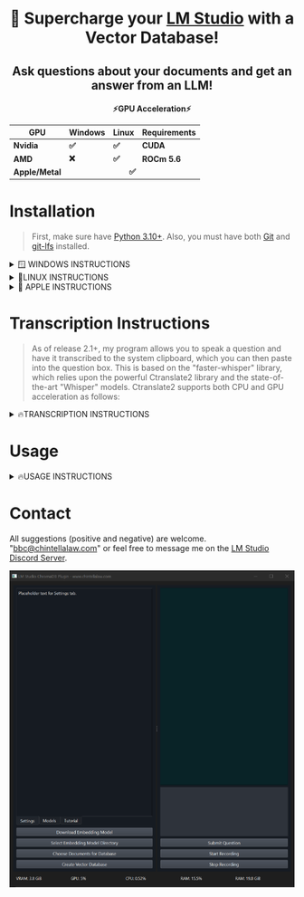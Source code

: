 <div align="center">
  <h1>🚀 Supercharge your <a href="https://lmstudio.ai/">LM Studio</a> with a Vector Database!</h1>
</div>
<div align="center">
  <h2>Ask questions about your documents and get an answer from an LLM!</h2>
</div>

<div align="center">
  <h4>⚡GPU Acceleration⚡
  <table>
    <thead>
      <tr>
        <th>GPU</th>
        <th>Windows</th>
        <th>Linux</th>
        <th>Requirements</th>
      </tr>
    </thead>
    <tbody>
      <tr>
        <td>Nvidia</td>
        <td>✅</td>
        <td>✅</td>
        <td>CUDA</td>
      </tr>
      <tr>
        <td>AMD</td>
        <td>❌</td>
        <td>✅</td>
        <td>ROCm 5.6</td>
      </tr>
      <tr>
        <td>Apple/Metal</td>
        <td colspan="3" align="center"> ✅ </td>
      </tr>
    </tbody>
  </table></h4>
</div>

# Installation

> First, make sure have [Python 3.10+](https://www.python.org/downloads/release/python-31011/).  Also, you must have both [Git](https://git-scm.com/downloads) and [git-lfs](https://git-lfs.com/) installed.<br>

<details>
  <summary>🪟 WINDOWS INSTRUCTIONS</summary>
  
### Step 1 - Install GPU Acceleration Software
* Nvidia GPU ➜ install [CUDA 11.8](https://developer.nvidia.com/cuda-11-8-0-download-archive)
    > Note that this installation is system-wide and it's not necessary to install within a virtual environment.
* AMD GPU - Unfortuantely, PyTorch does not currently support AMD GPUs on Windows (only Linux).

### Step 2 - Obtain Repository
* Download the latest "release" and unzip anywhere on your computer.

### Step 3 - Virtual Environment
* Open the folder containing my repository files.  Open a command prompt.  Create a virtual environment:
```
python -m venv .
```
* Activate the virtual environment:
```
.\Scripts\activate
```

### Step 4 - Upgrade pip
```
python -m pip install --upgrade pip
```

### Step 5 - Install PyTorch
* Nvidia GPUs:
```
pip install torch torchvision torchaudio --index-url https://download.pytorch.org/whl/cu118
```
> Unfortunately, PyTorch only currently supports AMD GPU's on Linux system.
* CPU Only command:
```
pip install torch torchvision torchaudio
```

### Step 7 - Install Dependencies
```
pip install -r requirements.txt
```

### Step 6 - Doublecheck GPU-Acceleration
```
python check_gpu.py
```
</details>

<details>
  <summary>🐧LINUX INSTRUCTIONS</summary>

### Step 1 - GPU Acceleration Software
  * Nvidia GPUs ➜ install [CUDA 11.8](https://developer.nvidia.com/cuda-11-8-0-download-archive)
      > Note that this installation is system-wide and it's not necessary to install within a virtual environment.
  * AMD GPUs ➜ install ROCm version 5.6 according to the instructions https://rocmdocs.amd.com/en/latest/deploy/linux/quick_start.html](https://rocm.docs.amd.com/en/docs-5.6.1/.
    > Additionally, [this repo](https://github.com/nktice/AMD-AI) might help, but I can't verify since I don't have an AMD GPU nor Linux.

### Step 2 - Obtain Repository
* Download the latest "release" and unzip anywhere on your computer.

### Step 3 - Virtual Environment
* Open the folder containing my repository files.  Open a command prompt.  Create a virtual environment:
```
python -m venv .
```
* Activate the virtual environment:
```
.\Scripts\activate
```

### Step 4 - Update Pip
```
python -m pip install --upgrade pip
```

### Step 5 - Install PyTorch
* Nvidia GPU:
```
pip install torch torchvision torchaudio --index-url https://download.pytorch.org/whl/cu118
```
* AMD GPU:
```
pip install torch torchvision torchaudio --index-url https://download.pytorch.org/whl/rocm5.6
```
* CPU Only command:
```
pip install torch torchvision torchaudio --index-url https://download.pytorch.org/whl/cpu
```

### Step 6 - Install Dependencies
```
pip install -r requirements.txt
```

### Step 7 - Doublecheck GPU-acceleration
```
python check_gpu.py
```
</details>

<details>
  <summary>🍎 APPLE INSTRUCTIONS</summary>

### Step 1 - GPU Acceleration Software
* All Macs with MacOS 12.3+ come with Metal/MPS support, which is the equivalent of CUDA (NVIDIA) and ROCm (AMD).  However, you still need to install [Xcode Command Line Tools](https://www.makeuseof.com/install-xcode-command-line-tools/).

### Step 2 - Obtain Repository
* Download the ZIP file containing the latest release for my repository.  Inside the ZIP file is a folder holding my repository.  Unzip and place this folder anywhere you want on your computer.

### Step 3 - Virtual Environment
* Open the folder containing my repository files.  Open a command prompt.  Create a virtual environment:
```
python3 -m venv .
```
* Activate the virtual environment:
```
source bin/activate
```

### Step 4 - Update Pip
```
python3 -m pip install --upgrade pip
```

### Step 5 - Install PyTorch
```
pip3 install torch torchvision torchaudio
```

### Step 7 - Install Dependencies
```
pip3 install -r requirements.txt
```

### Step 8 - Doublecheck Metal/MPS-acceleration
```
python3 check_gpu.py
```

</details>

# Transcription Instructions

> As of release 2.1+, my program allows you to speak a question and have it transcribed to the system clipboard, which you can then paste into the question box.  This is based on the "faster-whisper" library, which relies upon the powerful Ctranslate2 library and the state-of-the-art "Whisper" models.  Ctranslate2 supports both CPU and GPU acceleration as follows:

<details>
  <summary>🔥TRANSCRIPTION INSTRUCTIONS</summary>
  
### Step 1 - Faster-Whisper Compatibility

<div align="center">
  <h4>⚡Transcription Acceleration⚡</h4>
  <table>
    <thead>
      <tr>
        <th></th>
        <th>Acceleration Support</th>
        <th>Requirements</th>
      </tr>
    </thead>
    <tbody>
      <tr>
        <td>Intel CPU</td>
        <td>✅</td>
        <td></td>
      </tr>
      <tr>
        <td>AMD CPU</td>
        <td>✅</td>
        <td></td>
      </tr>
      <tr>
        <td>Nvidia GPU</td>
        <td>✅</td>
        <td>CUDA</td>
      </tr>
      <tr>
        <td>AMD GPU</td>
        <td>❌</td>
        <td>Will default to CPU</td>
      </tr>
      <tr>
        <td>Apple CPU</td>
        <td>✅</td>
        <td></td>
      </tr>
      <tr>
        <td>Apple Metal/MPS</td>
        <td>❌</td>
        <td>Will default to CPU</td>
      </tr>
    </tbody>
  </table>
</div>

  > Ctranslate2 will use the best acceleration method available.  However, if you encounter any problems with the voice transcript that prevents the program from working simply install a release prior to 2.1 and follow the normal installation instructions.

### Step2 - Ctranslate2 Compatibility Checker

Easily download and run [```ctranslate2_compatibility.exe```](https://github.com/BBC-Esq/ctranslate2-compatibility-checker/releases/tag/v1.0) to check which quantizations your CPU and GPU support.

### Step 3 - Option to Change Ctranslate2 Whisper Models
The program automatically downloads and uses the ```base``` Ctranslate2 Whisper by default.  To use more/less powerful models, change [```line 13```](https://github.com/BBC-Esq/ChromaDB-Plugin-for-LM-Studio/blob/ee718ea9d37dc3d21b2c14cdcbb93f6b3b9385ed/voice_recorder_module.py#L13) of ```voice_recorder_module.py``` pursuant to the instructions contained in the "Whisper" tab within the GUI.

</details>

# Usage
<details>
  <summary>🔥USAGE INSTRUCTIONS</summary>

### Step 1 - Virtual Environment
Open a command prompt within my repository folder and activate the virtual environment:<br>
> NOTE: For Macs the preferred command is ```source bin/activate```
```
.\Scripts\activate
```

### Step 2 - Run Program
```
python gui.py
```
* NOTE: Only systems running Windows with an Nvidia GPU will display metrics in the GUI.  Working on a fix.

### Step 3 - Download Embedding Model
The efficacy of an embedding model depends on both the type of text and type of questions you intend to ask.  Do some research on the different models, but I've selected ones that are overall good.
> You must wait until the download is complete AND unpacked before trying to create the database.

### Step 4 - Select Embedding Model Directory
Selects the directory of the embedding model you want to use.

### Step 5 - Choose Documents for Database
Select one or more files (pdf, docx, txt, json, enex, eml, msg, csv, xls, xlsx).

### Step 6 - Create Vector Database
GPU usage will spike as the vector database is created.  Wait for this to complete before querying database.

### Step 7 - Start LM Studio
Open LM Studio and load a model.  Click the server tab on the lefhand side.  Click "Start Server" in the server tab.
> Only Llama2-based models are currently supported due to their prompt format.

### Step 8 - Submit Question
Enter a question and click "submit question."  The vector database will be queried and your question along with the results will be fed to LM Studio for an answer.

### Step 9 - Transcribe Question Instead
Click start record button.  Talk.  Click stop button.  Paste transcription into question box.  Click Submit Question.

</details>

# Contact

All suggestions (positive and negative) are welcome.  "bbc@chintellalaw.com" or feel free to message me on the [LM Studio Discord Server](https://discord.gg/aPQfnNkxGC).

<div align="center">
  <img src="https://github.com/BBC-Esq/ChromaDB-Plugin-for-LM-Studio/raw/main/example.png" alt="Example Image">
</div>
